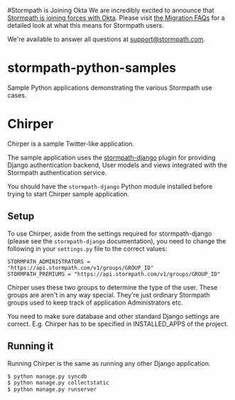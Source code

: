 #Stormpath is Joining Okta
We are incredibly excited to announce that [Stormpath is joining forces with Okta](https://stormpath.com/blog/stormpaths-new-path?utm_source=github&utm_medium=readme&utm-campaign=okta-announcement). Please visit [the Migration FAQs](https://stormpath.com/oktaplusstormpath?utm_source=github&utm_medium=readme&utm-campaign=okta-announcement) for a detailed look at what this means for Stormpath users.

We're available to answer all questions at [support@stormpath.com](mailto:support@stormpath.com).

stormpath-python-samples
========================

Sample Python applications demonstrating the various Stormpath use cases.

# Chirper

Chirper is a sample Twitter-like application.

The sample application uses the
[stormpath-django](https://github.com/stormpath/stormpath-django) plugin for
providing Django authentication backend, User models and views integrated
with the Stormpath authentication service.

You should have the `stormpath-django` Python module installed before trying
to start Chirper sample application.

## Setup

To use Chirper, aside from the settings required for stormpath-django (please
see the `stormpath-django` documentation), you need to change the following in
your `settings.py` file to the correct values:

    STORMPATH_ADMINISTRATORS = "https://api.stormpath.com/v1/groups/GROUP_ID"
    STORMPATH_PREMIUMS = "https://api.stormpath.com/v1/groups/GROUP_ID"

Chirper uses these two groups to determine the type of the user.
These groups are aren't in any way special. They're just ordinary Stormpath
groups used to keep track of application Administrators etc.

You need to make sure database and other standard Django settings are correct.
E.g. Chirper has to be specified in INSTALLED_APPS of the project.

## Running it

Running Chirper is the same as running any other Django application.

```sh
$ python manage.py syncdb
$ python manage.py collectstatic
$ python manage.py runserver
```
